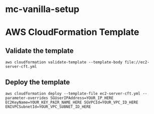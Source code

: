 # mc-vanilla-setup

# AWS CloudFormation Template

## Validate the template
```
aws cloudformation validate-template --template-body file://ec2-server-cft.yml
```

## Deploy the template
```
aws cloudformation deploy --template-file ec2-server-cft.yml --parameter-overrides SGUserIPAddress=YOUR_IP_HERE EC2KeyName=YOUR_KEY_PAIR_NAME_HERE SGVPCId=YOUR_VPC_ID_HERE ENIVPCSubnetId=YOUR_VPC_SUBNET_ID_HERE
```